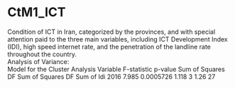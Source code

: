 # CtM1_ICT
Condition of ICT in Iran, categorized by the provinces, and with special attention paid to the three main variables, including ICT Development Index (IDI), high speed internet rate, and the penetration of the landline rate throughout the country.
<br>
Analysis of Variance:
<br>
						Model		for the Cluster Analysis
Variable		F-statistic		p-value		Sum of Squares	DF		Sum of Squares	DF
Sum of Idi 2016		7.985		0.0005726		1.118	3		1.26	27
